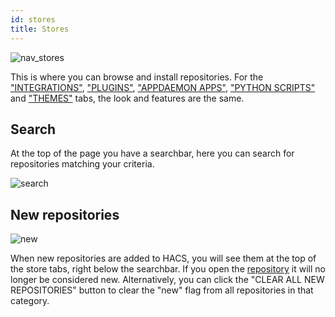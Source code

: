 ```yaml
---
id: stores
title: Stores
---
```


![nav_stores](/img/nav_stores.png)

This is where you can browse and install repositories.
For the ["INTEGRATIONS"](/docs/categories/integrations), ["PLUGINS"](/docs/categories/plugins), ["APPDAEMON APPS"](/docs/categories/appdaemon_apps), ["PYTHON SCRIPTS"](/docs/categories/python_scripts) and ["THEMES"](/docs/categories/themes) tabs, the look and features are the same.

## Search

At the top of the page you have a searchbar, here you can search for repositories matching your criteria.

![search](/img/nav_store_search.png)

## New repositories

![new](/img/nav_store_new.png)

When new repositories are added to HACS, you will see them at the top of the store tabs, right below the searchbar.
If you open the [repository](/docs/navigation/repository) it will no longer be considered new. Alternatively, you can click the "CLEAR ALL NEW REPOSITORIES" button to clear the "new" flag from all repositories in that category.
